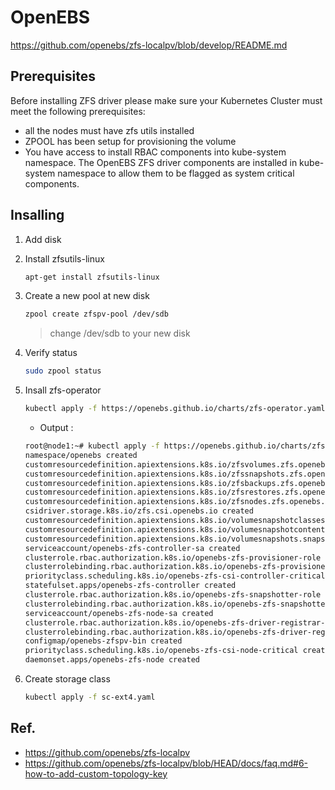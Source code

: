 # OpenEBS

https://github.com/openebs/zfs-localpv/blob/develop/README.md

## Prerequisites

Before installing ZFS driver please make sure your Kubernetes Cluster must meet the following prerequisites:

- all the nodes must have zfs utils installed
- ZPOOL has been setup for provisioning the volume
- You have access to install RBAC components into kube-system namespace. The OpenEBS ZFS driver components are installed in kube-system namespace to allow them to be flagged as system critical components.

## Insalling

1. Add disk
2. Install zfsutils-linux

    ```Bash
    apt-get install zfsutils-linux
    ```
3. Create a new pool at new disk

    ```Bash
    zpool create zfspv-pool /dev/sdb
    ```

    > change /dev/sdb to your new disk

4. Verify status

    ```Bash
    sudo zpool status
    ```

5. Insall zfs-operator

    ```Bash
    kubectl apply -f https://openebs.github.io/charts/zfs-operator.yaml
    ```

    - Output :

    ```bash
    root@node1:~# kubectl apply -f https://openebs.github.io/charts/zfs-operator.yaml
    namespace/openebs created
    customresourcedefinition.apiextensions.k8s.io/zfsvolumes.zfs.openebs.io created
    customresourcedefinition.apiextensions.k8s.io/zfssnapshots.zfs.openebs.io created
    customresourcedefinition.apiextensions.k8s.io/zfsbackups.zfs.openebs.io created
    customresourcedefinition.apiextensions.k8s.io/zfsrestores.zfs.openebs.io created
    customresourcedefinition.apiextensions.k8s.io/zfsnodes.zfs.openebs.io created
    csidriver.storage.k8s.io/zfs.csi.openebs.io created
    customresourcedefinition.apiextensions.k8s.io/volumesnapshotclasses.snapshot.storage.k8s.io created
    customresourcedefinition.apiextensions.k8s.io/volumesnapshotcontents.snapshot.storage.k8s.io created
    customresourcedefinition.apiextensions.k8s.io/volumesnapshots.snapshot.storage.k8s.io created
    serviceaccount/openebs-zfs-controller-sa created
    clusterrole.rbac.authorization.k8s.io/openebs-zfs-provisioner-role created
    clusterrolebinding.rbac.authorization.k8s.io/openebs-zfs-provisioner-binding created
    priorityclass.scheduling.k8s.io/openebs-zfs-csi-controller-critical created
    statefulset.apps/openebs-zfs-controller created
    clusterrole.rbac.authorization.k8s.io/openebs-zfs-snapshotter-role created
    clusterrolebinding.rbac.authorization.k8s.io/openebs-zfs-snapshotter-binding created
    serviceaccount/openebs-zfs-node-sa created
    clusterrole.rbac.authorization.k8s.io/openebs-zfs-driver-registrar-role created
    clusterrolebinding.rbac.authorization.k8s.io/openebs-zfs-driver-registrar-binding created
    configmap/openebs-zfspv-bin created
    priorityclass.scheduling.k8s.io/openebs-zfs-csi-node-critical created
    daemonset.apps/openebs-zfs-node created
    ```

6. Create storage  class

    ```Bash
    kubectl apply -f sc-ext4.yaml
    ```

## Ref. 
- https://github.com/openebs/zfs-localpv
- https://github.com/openebs/zfs-localpv/blob/HEAD/docs/faq.md#6-how-to-add-custom-topology-key